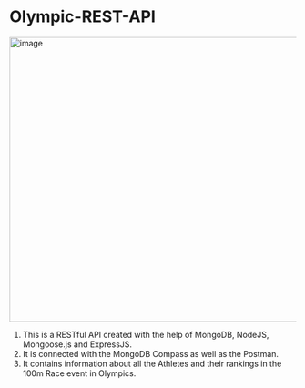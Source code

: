 # Olympic-REST-API

<img width="800" height="500" alt="image" src="https://user-images.githubusercontent.com/78311368/209309259-b50db77f-9c46-49d8-b5a1-c55afe7613c9.PNG">

1) This is a RESTful API created with the help of MongoDB, NodeJS, Mongoose.js and ExpressJS.
2) It is connected with the MongoDB Compass as well as the Postman.
3) It contains information about all the Athletes and their rankings in the 100m Race event in Olympics.
